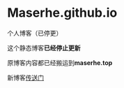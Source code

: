 # Maserhe.github.io
个人博客（已停更）

这个静态博客**已经停止更新**

原博客内容都已经搬运到**maserhe.top**

新博客[传送门](https://maserhe.top)
